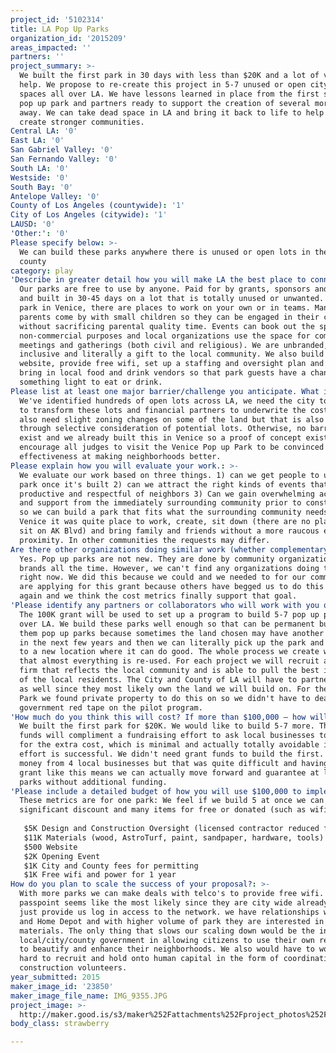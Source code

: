 ```yaml
---
project_id: '5102314'
title: LA Pop Up Parks
organization_id: '2015209'
areas_impacted: ''
partners: ''
project_summary: >-
  We built the first park in 30 days with less than $20K and a lot of volunteer
  help. We propose to re-create this project in 5-7 unused or open city owned
  spaces all over LA. We have lessons learned in place from the first successful
  pop up park and partners ready to support the creation of several more right
  away. We can take dead space in LA and bring it back to life to help people
  create stronger communities.
Central LA: '0'
East LA: '0'
San Gabriel Valley: '0'
San Fernando Valley: '0'
South LA: '0'
Westside: '0'
South Bay: '0'
Antelope Valley: '0'
County of Los Angeles (countywide): '1'
City of Los Angeles (citywide): '1'
LAUSD: '0'
'Other:': '0'
Please specify below: >-
  We can build these parks anywhere there is unused or open lots in the city or
  county
category: play
'Describe in greater detail how you will make LA the best place to connect:': >-
  Our parks are free to use by anyone. Paid for by grants, sponsors and partners
  and built in 30-45 days on a lot that is totally unused or unwanted. In our
  park in Venice, there are places to work on your own or in teams. Many young
  parents come by with small children so they can be engaged in their community
  without sacrificing parental quality time. Events can book out the space for
  non-commercial purposes and local organizations use the space for community
  meetings and gatherings (both civil and religious). We are unbranded, totally
  inclusive and literally a gift to the local community. We also build a robust
  website, provide free wifi, set up a staffing and oversight plan and even
  bring in local food and drink vendors so that park guests have a chance to get
  something light to eat or drink.
Please list at least one major barrier/challenge you anticipate. What is your strategy for overcoming these obstacles?: >-
  We've identified hundreds of open lots across LA, we need the city to allow us
  to transform these lots and financial partners to underwrite the costs. We
  also need slight zoning changes on some of the land but that is also avoidable
  through selective consideration of potential lots. Otherwise, no barriers
  exist and we already built this in Venice so a proof of concept exists and I
  encourage all judges to visit the Venice Pop up Park to be convinced of our
  effectiveness at making neighborhoods better.
Please explain how you will evaluate your work.: >-
  We evaluate our work based on three things. 1) can we get people to use the
  park once it's built 2) can we attract the right kinds of events that will be
  productive and respectful of neighbors 3) Can we gain overwhelming acceptance
  and support from the immediately surrounding community prior to construction
  so we can build a park that fits what the surrounding community needs. In
  Venice it was quite place to work, create, sit down (there are no places to
  sit on AK Blvd) and bring family and friends without a more raucous element in
  proximity. In other communities the requests may differ.
Are there other organizations doing similar work (whether complementary or competitive)? What is unique about your proposed approach?: >-
  Yes. Pop up parks are not new. They are done by community organizations and
  brands all the time. However, we can't find any organizations doing them in LA
  right now. We did this because we could and we needed to for our community. We
  are applying for this grant because others have begged us to do this again and
  again and we think the cost metrics finally support that goal.
'Please identify any partners or collaborators who will work with you on this project. How much of the $100,000 grant award will each partner receive?': >-
  The 100K grant will be used to set up a program to build 5-7 pop up parks all
  over LA. We build these parks well enough so that can be permanent but we call
  them pop up parks because sometimes the land chosen may have another purpose
  in the next few years and then we can literally pick up the park and bring it
  to a new location where it can do good. The whole process we create was such
  that almost everything is re-used. For each project we will recruit a design
  firm that reflects the local community and is able to pull the best ideas out
  of the local residents. The City and County of LA will have to partner with us
  as well since they most likely own the land we will build on. For the Venice
  Park we found private property to do this on so we didn't have to deal with
  government red tape on the pilot program.
'How much do you think this will cost? If more than $100,000 – how will you cover the additional costs?': >-
  We built the first park for $20K. We would like to build 5-7 more. The grant
  funds will compliment a fundraising effort to ask local businesses to chip in
  for the extra cost, which is minimal and actually totally avoidable if that
  effort is successful. We didn't need grant funds to build the first. We raised
  money from 4 local businesses but that was quite difficult and having a block
  grant like this means we can actually move forward and guarantee at least 5
  parks without additional funding.
'Please include a detailed budget of how you will use $100,000 to implement this project.': >-
  These metrics are for one park: We feel if we build 5 at once we can get a
  significant discount and many items for free or donated (such as wifi)
   
   $5K Design and Construction Oversight (licensed contractor reduced fee for 2 months)
   $11K Materials (wood, AstroTurf, paint, sandpaper, hardware, tools)
   $500 Website
   $2K Opening Event
   $1K City and County fees for permitting
   $1K Free wifi and power for 1 year
How do you plan to scale the success of your proposal?: >-
  With more parks we can make deals with telco's to provide free wifi. TWC
  passpoint seems like the most likely since they are city wide already and can
  just provide us log in access to the network. we have relationships with Lowes
  and Home Depot and with higher volume of park they are interested in donating
  materials. The only thing that slows our scaling down would be the interest in
  local/city/county government in allowing citizens to use their own resources
  to beautify and enhance their neighborhoods. We also would have to work very
  hard to recruit and hold onto human capital in the form of coordination and
  construction volunteers.
year_submitted: 2015
maker_image_id: '23850'
maker_image_file_name: IMG_9355.JPG
project_image: >-
  http://maker.good.is/s3/maker%252Fattachments%252Fproject_photos%252Fimages%252F23850%252Fdisplay%252FIMG_9355.JPG=c570x385
body_class: strawberry

---
```

